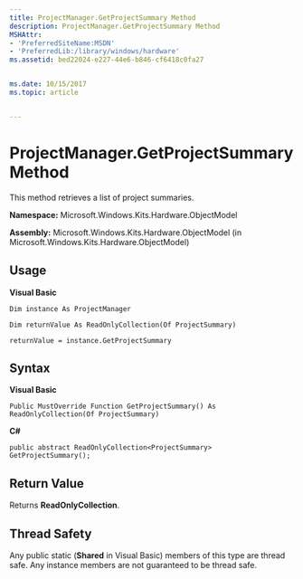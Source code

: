 ```yaml
---
title: ProjectManager.GetProjectSummary Method
description: ProjectManager.GetProjectSummary Method
MSHAttr:
- 'PreferredSiteName:MSDN'
- 'PreferredLib:/library/windows/hardware'
ms.assetid: bed22024-e227-44e6-b846-cf6418c0fa27


ms.date: 10/15/2017
ms.topic: article


---
```


# ProjectManager.GetProjectSummary Method


This method retrieves a list of project summaries.

**Namespace:** Microsoft.Windows.Kits.Hardware.ObjectModel

**Assembly:** Microsoft.Windows.Kits.Hardware.ObjectModel (in Microsoft.Windows.Kits.Hardware.ObjectModel)

## <span id="Usage"></span><span id="usage"></span><span id="USAGE"></span>Usage


**Visual Basic**

`Dim instance As ProjectManager`

`Dim returnValue As ReadOnlyCollection(Of ProjectSummary)`

`returnValue = instance.GetProjectSummary`

## <span id="Syntax"></span><span id="syntax"></span><span id="SYNTAX"></span>Syntax


**Visual Basic**

`Public MustOverride Function GetProjectSummary() As ReadOnlyCollection(Of ProjectSummary)`

**C#**

`public abstract ReadOnlyCollection<ProjectSummary> GetProjectSummary();`

## <span id="Return_Value"></span><span id="return_value"></span><span id="RETURN_VALUE"></span>Return Value


Returns **ReadOnlyCollection**.

## <span id="Thread_Safety"></span><span id="thread_safety"></span><span id="THREAD_SAFETY"></span>Thread Safety


Any public static (**Shared** in Visual Basic) members of this type are thread safe. Any instance members are not guaranteed to be thread safe.

 

 






